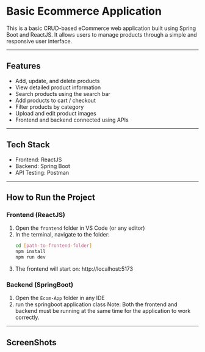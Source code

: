 # Basic Ecommerce Application

This is a basic CRUD-based eCommerce web application built using Spring Boot and ReactJS. It allows users to manage products through a simple and responsive user interface.

---

## Features

- Add, update, and delete products
- View detailed product information
- Search products using the search bar
- Add products to cart / checkout
- Filter products by category
- Upload and edit product images
- Frontend and backend connected using APIs

---

## Tech Stack

- Frontend: ReactJS
- Backend: Spring Boot
- API Testing: Postman

---

## How to Run the Project

### Frontend (ReactJS)

1. Open the `frontend` folder in VS Code (or any editor)
2. In the terminal, navigate to the folder:
   ```bash
   cd [path-to-frontend-folder]
   npm install
   npm run dev
3. The frontend will start on: http://localhost:5173

### Backend (SpringBoot)

1. Open the `Ecom-App` folder in any IDE
2. run the springboot application class
Note: Both the frontend and backend must be running at the same time for the application to work correctly.

---
## ScreenShots


